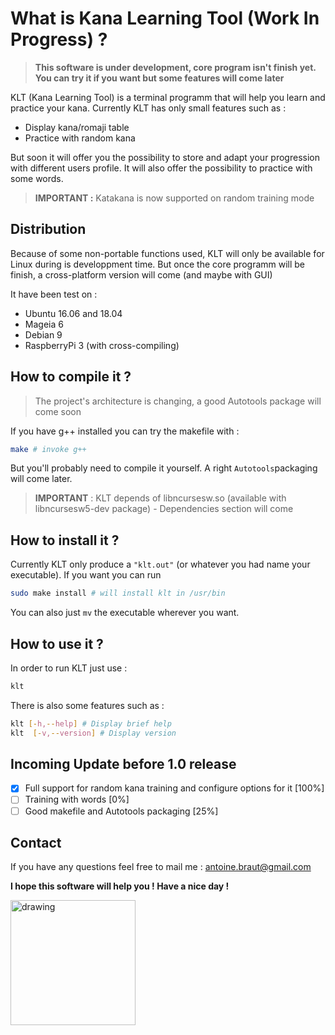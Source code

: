 # What is Kana Learning Tool (Work In Progress) ? ##
>**This software is under development, core program isn't finish yet. You can try it if you want but some features will come later**

KLT (Kana Learning Tool) is a terminal programm that will help you learn and practice your kana. Currently KLT has only small features such as :
* Display kana/romaji table
* Practice with random kana

But soon it will offer you the possibility to store and adapt your progression with different users profile. It will also offer the possibility to practice with some words.
>**IMPORTANT :** Katakana is now supported on random training mode

## Distribution ##

Because of some non-portable functions used, KLT will only be available for Linux during is developpment time. But once the core programm will be finish, a cross-platform version will come (and maybe with GUI)

It have been test on :
* Ubuntu 16.06 and 18.04
* Mageia 6
* Debian 9
* RaspberryPi 3 (with cross-compiling)

## How to compile it ? ##
>The project's architecture is changing, a good Autotools package will come soon

If you have g++ installed you can try the makefile with :
```sh
make # invoke g++
```

But you'll probably need to compile it yourself. A right `Autotools`packaging will come later.

> **IMPORTANT** : KLT depends of libncursesw.so (available with libncursesw5-dev package) - Dependencies section will come

## How to install it ? ##

Currently KLT only produce a `"klt.out"` (or whatever you had name your executable). If you want you can run
```sh
sudo make install # will install klt in /usr/bin
```

You can also just `mv` the executable wherever you want.

## How to use it ? ##

In order to run KLT just use :
```sh
klt
```

There is also some features such as :
```sh
klt [-h,--help] # Display brief help
klt  [-v,--version] # Display version
```


## Incoming Update before 1.0 release ##

- [x] Full support for random kana training and configure options for it [100%]
- [ ] Training with words [0%]
- [ ] Good makefile and Autotools packaging [25%]

## Contact ##

If you have any questions feel free to mail me : <antoine.braut@gmail.com>

**I hope this software will help you ! Have a nice day !**

<img src="https://images.ecosia.org/x8hEzRW0N0B1oHUTXqREorZ73aE=/0x390/smart/https%3A%2F%2Fcdn170.picsart.com%2Fupscale-241091004033212.png%3Fr1024x1024" alt="drawing" width="200"/>
